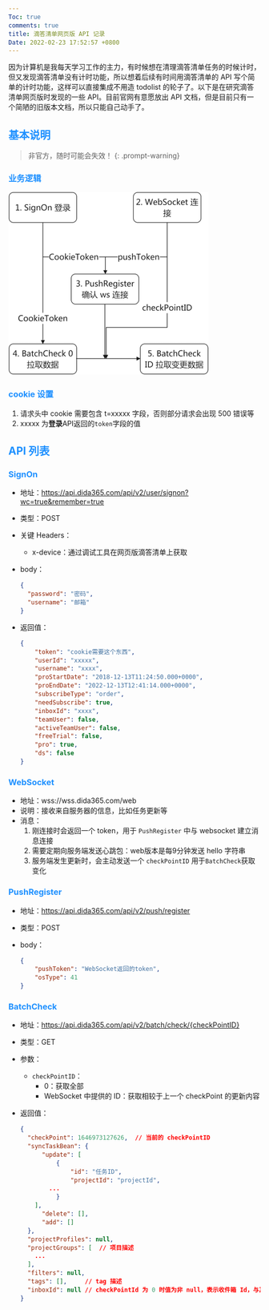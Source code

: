 ```yaml
---
Toc: true
comments: true
title: 滴答清单网页版 API 记录
Date: 2022-02-23 17:52:57 +0800
---
```


因为计算机是我每天学习工作的主力，有时候想在清理滴答清单任务的时候计时，但又发现滴答清单没有计时功能，所以想着后续有时间用滴答清单的 API 写个简单的计时功能，这样可以直接集成不用造 todolist 的轮子了。以下是在研究滴答清单网页版时发现的一些 API。目前官网有意愿放出 API 文档，但是目前只有一个简陋的旧版本文档，所以只能自己动手了。

## <font color=DodgerBlue>基本说明</font>

> 非官方，随时可能会失效！
{: .prompt-warning}

### <font color=DodgerBlue>业务逻辑</font>

<img src="/assets/img/滴答清单网页版API记录/didaAPI.png" alt="业务逻辑关系" style="zoom:50%;" />

### <font color=DodgerBlue>cookie 设置</font>

1. 请求头中 cookie 需要包含 t=xxxxx 字段，否则部分请求会出现 500 错误等
2. xxxxx 为**登录**API返回的`token`字段的值

## <font color=DodgerBlue>API 列表</font>

### <font color=DodgerBlue>SignOn</font>

* 地址：https://api.dida365.com/api/v2/user/signon?wc=true&remember=true

* 类型：POST

* 关键 Headers：

  * x-device：通过调试工具在网页版滴答清单上获取

* body：

  ```json
  {
    "password": "密码",
    "username": "邮箱"
  }
  ```

* 返回值：

  ```json
  {
      "token": "cookie需要这个东西",
      "userId": "xxxxx",
      "username": "xxxx",
      "proStartDate": "2018-12-13T11:24:50.000+0000",
      "proEndDate": "2022-12-13T12:41:14.000+0000",
      "subscribeType": "order",
      "needSubscribe": true,
      "inboxId": "xxxx",
      "teamUser": false,
      "activeTeamUser": false,
      "freeTrial": false,
      "pro": true,
      "ds": false
  }
  ```

### <font color=DodgerBlue>WebSocket</font>

* 地址：wss://wss.dida365.com/web
* 说明：接收来自服务器的信息，比如任务更新等
* 消息：
  1. 刚连接时会返回一个 token，用于 `PushRegister` 中与 websocket 建立消息连接
  2. 需要定期向服务端发送心跳包：web版本是每9分钟发送 hello 字符串
  3. 服务端发生更新时，会主动发送一个 `checkPointID` 用于`BatchCheck`获取变化

### <font color=DodgerBlue>PushRegister</font>

* 地址：https://api.dida365.com/api/v2/push/register

* 类型：POST

* body：

  ```json
  {
      "pushToken": "WebSocket返回的token",
      "osType": 41
  }
  ```

### <font color=DodgerBlue>BatchCheck</font>

* 地址：https://api.dida365.com/api/v2/batch/check/{checkPointID}

* 类型：GET

* 参数：

  * `checkPointID`：
    * 0：获取全部
    * WebSocket 中提供的 ID：获取相较于上一个 checkPoint 的更新内容

* 返回值：

  ```json
  {
    "checkPoint": 1646973127626,  // 当前的 checkPointID
    "syncTaskBean": {
    	"update": [
    		{
    			"id": "任务ID",
    			"projectId": "projectId",
          ...
  			}
      ],
  		"delete": [],
  		"add": []
    },
  	"projectProfiles": null,
  	"projectGroups": [  // 项目描述
      ...
    ],
    "filters": null,
    "tags": [],     // tag 描述
  	"inboxId": null // checkPointId 为 0 时值为非 null，表示收件箱 Id，与其他的 Project 区分
  }
  ```

  